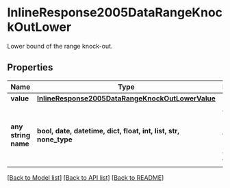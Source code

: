# InlineResponse2005DataRangeKnockOutLower

Lower bound of the range knock-out.

## Properties
Name | Type | Description | Notes
------------ | ------------- | ------------- | -------------
**value** | [**InlineResponse2005DataRangeKnockOutLowerValue**](InlineResponse2005DataRangeKnockOutLowerValue.md) |  | [optional] 
**any string name** | **bool, date, datetime, dict, float, int, list, str, none_type** | any string name can be used but the value must be the correct type | [optional]

[[Back to Model list]](../README.md#documentation-for-models) [[Back to API list]](../README.md#documentation-for-api-endpoints) [[Back to README]](../README.md)


